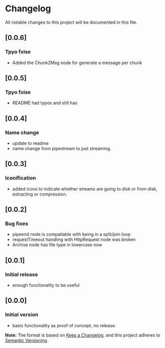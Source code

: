 # Changelog
All notable changes to this project will be documented in this file.

## [0.0.6]
### Tpyo fxise

- Added the Chunk2Msg node for generate a message per chunk


## [0.0.5]
### Tpyo fxise

- README had typos and still has

## [0.0.4]
### Name change

- update to readme
- name change from pipestream to just streaming.

## [0.0.3]
### Iconification

- added icons to indicate whether streams are going to disk or from disk, extracting or compression.

## [0.0.2]
### Bug fixes

- pipeend node is compatiable with being in a split/join loop
- requestTimeout handling with HttpRequest node was broken
- Archive node has file type in lowercase now

## [0.0.1]
### Initial release

- enough functionality to be useful

## [0.0.0]
### Initial version

- basic functionality as proof of concept, no release.

**Note:** The format is based on [Keep a Changelog](https://keepachangelog.com/en/1.0.0/), and this project adheres to [Semantic Versioning](https://semver.org/spec/v2.0.0.html).
